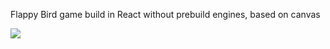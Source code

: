 Flappy Bird game build in React without prebuild engines, based on canvas

![](https://github.com/Durundur/Flappy-Bird/blob/main/game.gif)
